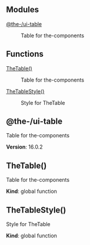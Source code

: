 <!--- Code generated by @the-/script-doc. DO NOT EDIT. -->

## Modules

<dl>
<dt><a href="#module_@the-/ui-table">@the-/ui-table</a></dt>
<dd><p>Table for the-components</p>
</dd>
</dl>

## Functions

<dl>
<dt><a href="#TheTable">TheTable()</a></dt>
<dd><p>Table for the-components</p>
</dd>
<dt><a href="#TheTableStyle">TheTableStyle()</a></dt>
<dd><p>Style for TheTable</p>
</dd>
</dl>

<a name="module_@the-/ui-table"></a>

## @the-/ui-table
Table for the-components

**Version**: 16.0.2  
<a name="TheTable"></a>

## TheTable()
Table for the-components

**Kind**: global function  
<a name="TheTableStyle"></a>

## TheTableStyle()
Style for TheTable

**Kind**: global function  
